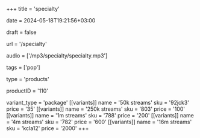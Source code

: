 +++
title = 'specialty'

date = 2024-05-18T19:21:56+03:00

draft = false

url = '/specialty'

audio = ['/mp3/specialty/specialty.mp3']

tags = ['pop']

type = 'products'

productID = '110'

variant_type = 'package'
[[variants]]
name = '50k streams'
sku = '92jck3'
price = '35'
[[variants]]
name = '250k streams'
sku = '803'
price = '100'
[[variants]]
name = '1m streams'
sku = '788'
price = '200'
[[variants]]
name = '4m streams'
sku = '782'
price = '600'
[[variants]]
name = '16m streams'
sku = 'kcla12'
price = '2000'
+++
